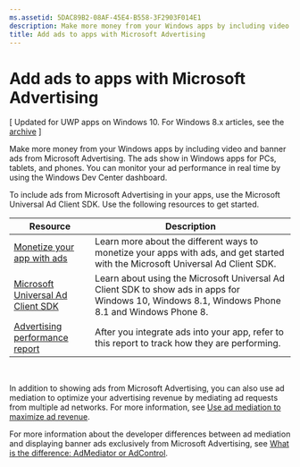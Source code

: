 ```yaml
---
ms.assetid: 5DAC89B2-08AF-45E4-B558-3F2903F014E1
description: Make more money from your Windows apps by including video and banner ads from Microsoft Advertising. The ads show in Windows apps for PCs, tablets, and phones. You can monitor your ad performance in real time by using the Windows Dev Center dashboard.
title: Add ads to apps with Microsoft Advertising
---
```


# Add ads to apps with Microsoft Advertising


\[ Updated for UWP apps on Windows 10. For Windows 8.x articles, see the [archive](http://go.microsoft.com/fwlink/p/?linkid=619132) \]

Make more money from your Windows apps by including video and banner ads from Microsoft Advertising. The ads show in Windows apps for PCs, tablets, and phones. You can monitor your ad performance in real time by using the Windows Dev Center dashboard.

To include ads from Microsoft Advertising in your apps, use the Microsoft Universal Ad Client SDK. Use the following resources to get started.

| **Resource**                                                                         | **Description**                                                                                                                                 |
|--------------------------------------------------------------------------------------|-------------------------------------------------------------------------------------------------------------------------------------------------|
| [Monetize your app with ads]( http://go.microsoft.com/fwlink/p/?LinkId=699559)     | Learn more about the different ways to monetize your apps with ads, and get started with the Microsoft Universal Ad Client SDK.                 |
| [Microsoft Universal Ad Client SDK](http://go.microsoft.com/fwlink/p/?LinkId=619606) | Learn about using the Microsoft Universal Ad Client SDK to show ads in apps for Windows 10, Windows 8.1, Windows Phone 8.1 and Windows Phone 8. |
| [Advertising performance report](https://msdn.microsoft.com/library/windows/apps/mt186436)           | After you integrate ads into your app, refer to this report to track how they are performing.                                                   |

 

In addition to showing ads from Microsoft Advertising, you can also use ad mediation to optimize your advertising revenue by mediating ad requests from multiple ad networks. For more information, see [Use ad mediation to maximize ad revenue](use-ad-mediation-to-maximize-revenue.md).

For more information about the developer differences between ad mediation and displaying banner ads exclusively from Microsoft Advertising, see [What is the difference: AdMediator or AdControl](https://msdn.microsoft.com/library/mt463352.aspx).

 

 



